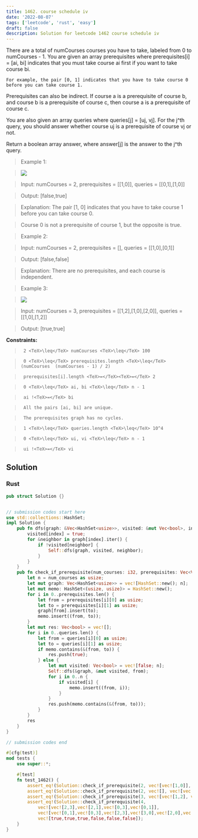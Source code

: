 ```yaml
---
title: 1462. course schedule iv
date: '2022-08-07'
tags: ['leetcode', 'rust', 'easy']
draft: false
description: Solution for leetcode 1462 course schedule iv
---
```


 

  There are a total of numCourses courses you have to take, labeled from 0 to numCourses - 1. You are given an array prerequisites where prerequisites[i] <TeX>=</TeX> [ai, bi] indicates that you must take course ai first if you want to take course bi.

  

  	For example, the pair [0, 1] indicates that you have to take course 0 before you can take course 1.

  

  Prerequisites can also be indirect. If course a is a prerequisite of course b, and course b is a prerequisite of course c, then course a is a prerequisite of course c.

  You are also given an array queries where queries[j] <TeX>=</TeX> [uj, vj]. For the j^th query, you should answer whether course uj is a prerequisite of course vj or not.

  Return a boolean array answer, where answer[j] is the answer to the j^th query.

   

 >   Example 1:

 >   ![](https://assets.leetcode.com/uploads/2021/05/01/courses4-1-graph.jpg)

 >   Input: numCourses <TeX>=</TeX> 2, prerequisites <TeX>=</TeX> [[1,0]], queries <TeX>=</TeX> [[0,1],[1,0]]

 >   Output: [false,true]

 >   Explanation: The pair [1, 0] indicates that you have to take course 1 before you can take course 0.

 >   Course 0 is not a prerequisite of course 1, but the opposite is true.

  

 >   Example 2:

  

 >   Input: numCourses <TeX>=</TeX> 2, prerequisites <TeX>=</TeX> [], queries <TeX>=</TeX> [[1,0],[0,1]]

 >   Output: [false,false]

 >   Explanation: There are no prerequisites, and each course is independent.

  

 >   Example 3:

 >   ![](https://assets.leetcode.com/uploads/2021/05/01/courses4-3-graph.jpg)

 >   Input: numCourses <TeX>=</TeX> 3, prerequisites <TeX>=</TeX> [[1,2],[1,0],[2,0]], queries <TeX>=</TeX> [[1,0],[1,2]]

 >   Output: [true,true]

  

   

  **Constraints:**

  

 >   	2 <TeX>\leq</TeX> numCourses <TeX>\leq</TeX> 100

 >   	0 <TeX>\leq</TeX> prerequisites.length <TeX>\leq</TeX> (numCourses  (numCourses - 1) / 2)

 >   	prerequisites[i].length <TeX>=</TeX><TeX>=</TeX> 2

 >   	0 <TeX>\leq</TeX> ai, bi <TeX>\leq</TeX> n - 1

 >   	ai !<TeX>=</TeX> bi

 >   	All the pairs [ai, bi] are unique.

 >   	The prerequisites graph has no cycles.

 >   	1 <TeX>\leq</TeX> queries.length <TeX>\leq</TeX> 10^4

 >   	0 <TeX>\leq</TeX> ui, vi <TeX>\leq</TeX> n - 1

 >   	ui !<TeX>=</TeX> vi


## Solution
### Rust
```rust
pub struct Solution {}


// submission codes start here
use std::collections::HashSet;
impl Solution {
    pub fn dfs(graph: &Vec<HashSet<usize>>, visited: &mut Vec<bool>, index: usize) {
        visited[index] = true;
        for &neighbor in graph[index].iter() {
            if !visited[neighbor] {
                Self::dfs(graph, visited, neighbor);
            }
        }
    }
    pub fn check_if_prerequisite(num_courses: i32, prerequisites: Vec<Vec<i32>>, queries: Vec<Vec<i32>>) -> Vec<bool> {
        let n = num_courses as usize;
        let mut graph: Vec<HashSet<usize>> = vec![HashSet::new(); n];
        let mut memo: HashSet<(usize, usize)> = HashSet::new();
        for i in 0..prerequisites.len() {
            let from = prerequisites[i][0] as usize;
            let to = prerequisites[i][1] as usize;
            graph[from].insert(to);
            memo.insert((from, to));
        }
        let mut res: Vec<bool> = vec![];
        for i in 0..queries.len() {
            let from = queries[i][0] as usize;
            let to = queries[i][1] as usize;
            if memo.contains(&(from, to)) {
                res.push(true);
            } else {
                let mut visited: Vec<bool> = vec![false; n];
                Self::dfs(&graph, &mut visited, from);
                for i in 0..n {
                    if visited[i] {
                        memo.insert((from, i));
                    }
                }
                res.push(memo.contains(&(from, to)));
            }
        }
        res
    }
}

// submission codes end

#[cfg(test)]
mod tests {
    use super::*;

    #[test]
    fn test_1462() {
        assert_eq!(Solution::check_if_prerequisite(2, vec![vec![1,0]], vec![vec![0,1],vec![1,0]]), vec![false, true]);
        assert_eq!(Solution::check_if_prerequisite(2, vec![], vec![vec![0,1],vec![1,0]]), vec![false, false]);
        assert_eq!(Solution::check_if_prerequisite(3, vec![vec![1,2], vec![1,0], vec![2,0]], vec![vec![1,0],vec![1,2]]), vec![true, true]);
        assert_eq!(Solution::check_if_prerequisite(4, 
            vec![vec![2,3],vec![2,1],vec![0,3],vec![0,1]], 
            vec![vec![0,1],vec![0,3],vec![2,3],vec![3,0],vec![2,0],vec![0,2]]), 
            vec![true,true,true,false,false,false]);
    }
}

```
